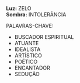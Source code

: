 **Luz:** ZELO  
**Sombra:** INTOLERÂNCIA

PALAVRAS-CHAVE:
- BUSCADOR ESPIRITUAL
- ATUANTE
- IDEALISTA
- ARTÍSTICO
- POÉTICO
- ENCANTADOR
- SEDUÇÃO